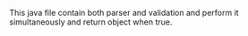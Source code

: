This java file contain both parser and validation and perform it simultaneously and return object when true.
